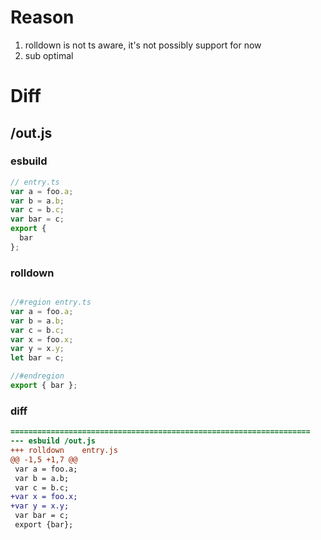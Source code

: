 # Reason
1. rolldown is not ts aware, it's not possibly support for now
2. sub optimal
# Diff
## /out.js
### esbuild
```js
// entry.ts
var a = foo.a;
var b = a.b;
var c = b.c;
var bar = c;
export {
  bar
};
```
### rolldown
```js

//#region entry.ts
var a = foo.a;
var b = a.b;
var c = b.c;
var x = foo.x;
var y = x.y;
let bar = c;

//#endregion
export { bar };
```
### diff
```diff
===================================================================
--- esbuild	/out.js
+++ rolldown	entry.js
@@ -1,5 +1,7 @@
 var a = foo.a;
 var b = a.b;
 var c = b.c;
+var x = foo.x;
+var y = x.y;
 var bar = c;
 export {bar};

```
